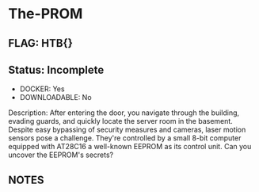 # The-PROM

## FLAG: HTB{}

## Status: Incomplete

+ DOCKER: Yes
+ DOWNLOADABLE: No

Description: After entering the door, you navigate through the building, evading guards, and quickly locate the server room in the basement. Despite easy bypassing of security measures and cameras, laser motion sensors pose a challenge. They're controlled by a small 8-bit computer equipped with AT28C16 a well-known EEPROM as its control unit. Can you uncover the EEPROM's secrets?

## NOTES
